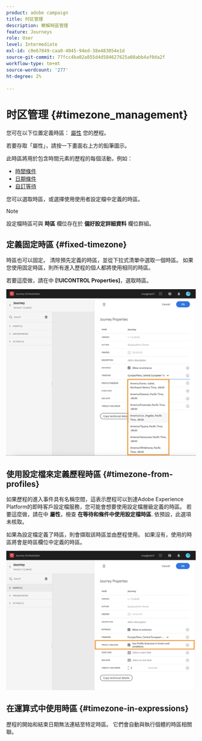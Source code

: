 ```yaml
---
product: adobe campaign
title: 时区管理
description: 瞭解時區管理
feature: Journeys
role: User
level: Intermediate
exl-id: c0e67849-caa0-4045-94ed-38e483054e1d
source-git-commit: 77fcc4ba02a855d4d584627625a08abb4af0da2f
workflow-type: tm+mt
source-wordcount: '277'
ht-degree: 2%

---
```


# 时区管理 {#timezone_management}

您可在以下位置定義時區： [屬性](../building-journeys/changing-properties.md) 您的歷程。

若要存取「屬性」，請按一下畫面右上方的鉛筆圖示。

此時區將用於包含時間元素的歷程的每個活動，例如：

* [時間條件](../building-journeys/condition-activity.md#time_condition)
* [日期條件](../building-journeys/condition-activity.md#date_condition)
* [自訂等待](../building-journeys/wait-activity.md#custom)

您可以選取時區，或選擇使用使用者設定檔中定義的時區。

>[!NOTE]
>
>設定檔時區可與 **時區** 欄位存在於 **偏好設定詳細資料** 欄位群組。

## 定義固定時區 {#fixed-timezone}

時區也可以固定。 清除預先定義的時區，並從下拉式清單中選取一個時區。 如果您使用固定時區，則所有進入歷程的個人都將使用相同的時區。

若要這麼做，請在中 **[!UICONTROL Properties]**，選取時區。

![](../assets/journey72.png)

## 使用設定檔來定義歷程時區 {#timezone-from-profiles}

如果歷程的進入事件具有名稱空間，這表示歷程可以到達Adobe Experience Platform的即時客戶設定檔服務，您可能會想要使用設定檔層級定義的時區。 若要這麼做，請在中 **屬性**，檢查 **在等待和條件中使用設定檔時區**. 依預設，此選項未核取。

如果為設定檔定義了時區，則會擷取該時區並由歷程使用。 如果沒有，使用的時區將會是時區欄位中定義的時區。

![](../assets/journey73.png)

## 在運算式中使用時區 {#timezone-in-expressions}

歷程的開始和結束日期無法連結至特定時區。 它們會自動與執行個體的時區相關聯。
